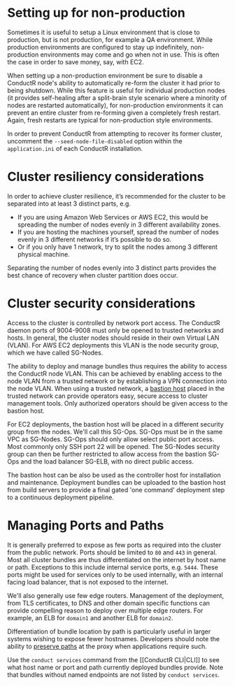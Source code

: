 # Setting up for non-production

Sometimes it is useful to setup a Linux environment that is close to production, but is not production, for example a QA environment. While production environments are configured to stay up indefinitely, non-production environments may come and go when not in use. This is often the case in order to save money, say, with EC2.

When setting up a non-production environment be sure to disable a ConductR node's ability to automatically re-form the cluster it had prior to being shutdown. While this feature is useful for individual production nodes (it provides self-healing after a split-brain style scenario where a minority of nodes are restarted automatically), for non-production environments it can prevent an entire cluster from re-forming given a completely fresh restart. Again, fresh restarts are typical for non-production style environments.

In order to prevent ConductR from attempting to recover its former cluster, uncomment the `--seed-node-file-disabled` option within the `application.ini` of each ConductR installation.

# Cluster resiliency considerations

In order to achieve cluster resilience, it’s recommended for the cluster to be separated into at least 3 distinct parts, e.g.

* If you are using Amazon Web Services or AWS EC2, this would be spreading the number of nodes evenly in 3 different availability zones.
* If you are hosting the machines yourself, spread the number of nodes evenly in 3 different networks if it’s possible to do so.
* Or if you only have 1 network, try to split the nodes among 3 different physical machine.

Separating the number of nodes evenly into 3 distinct parts provides the best chance of recovery when cluster partition does occur.

# Cluster security considerations

Access to the cluster is controlled by network port access. The ConductR daemon ports of 9004-9008 must only be opened to trusted networks and hosts. In general, the cluster nodes should reside in their own Virtual LAN (VLAN). For AWS EC2 deployments this VLAN is the node security group, which we have called SG-Nodes.

The ability to deploy and manage bundles thus requires the ability to access the ConductR node VLAN. This can be achieved by enabling access to the node VLAN from a trusted network or by establishing a VPN connection into the node VLAN. When using a trusted network, a [bastion host](https://en.wikipedia.org/wiki/Bastion_host) placed in the trusted network can provide operators easy, secure access to cluster management tools. Only authorized operators should be given access to the bastion host.

For EC2 deployments, the bastion host will be placed in a different security group from the nodes. We'll call this SG-Ops. SG-Ops must be in the same VPC as SG-Nodes. SG-Ops should only allow select public port access. Most commonly only SSH port 22 will be opened. The SG-Nodes security group can then be further restricted to allow access from the bastion SG-Ops and the load balancer SG-ELB, with no direct public access.

The bastion host can be also be used as the controller host for installation and maintenance. Deployment bundles can be uploaded to the bastion host from build servers to provide a final gated 'one command' deployment step to a continuous deployment pipeline.

# Managing Ports and Paths

It is generally preferred to expose as few ports as required into the cluster from the public network. Ports should be limited to `80` and `443` in general. Most all cluster bundles are thus differentiated on the internet by host name or path. Exceptions to this include internal service ports, e.g. `5444`.  These ports might be used for services only to be used internally, with an internal facing load balancer, that is not exposed to the internet.

We'll also generally use few edge routers. Management of the deployment, from TLS certificates, to DNS and other domain specific functions can provide compelling reason to deploy over multiple edge routers. For example, an ELB for `domain1` and another ELB for `domain2`.

Differentiation of bundle location by path is particularly useful in larger systems wishing to expose fewer hostnames. Developers should note the ability to [preserve paths](CreatingBundles#Preserving-paths-at-the-proxy) at the proxy when applications require such.

Use the `conduct services` command from the [[ConductR CLI|CLI]] to see what host name or port and path currently deployed bundles provide. Note that bundles without named endpoints are not listed by `conduct services`.
